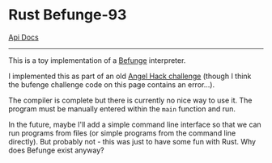 # Rust Befunge-93

[Api Docs](https://athemathmo.github.io/rubefunge-93/)

---

This is a toy implementation of a [Befunge](https://en.wikipedia.org/wiki/Befunge) interpreter.

I implemented this as part of an old [Angel Hack challenge](http://angelhack.com/solve-these-developer-challenges-to-snag-free-tickets-to-our-series/) (though I think the bufenge challenge code on this page contains an error...).

The compiler is complete but there is currently no nice way to use it. The program must be manually entered within the `main` function and run.

In the future, maybe I'll add a simple command line interface so that we can run programs from files (or simple programs from the command line directly). But probably not - this was just to have some fun with Rust. Why does Befunge exist anyway?
